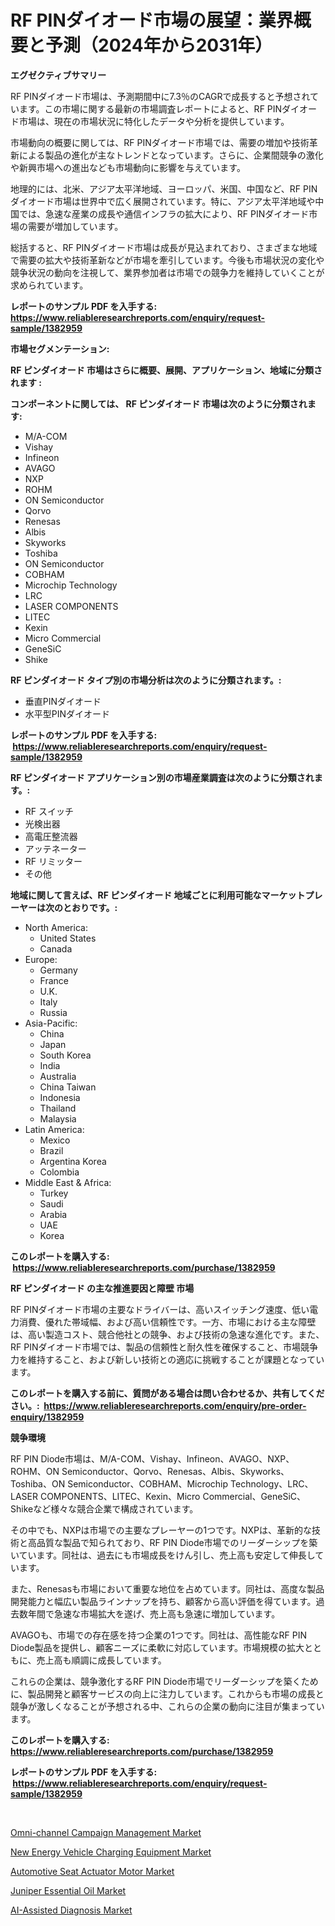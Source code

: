 <p><h1>RF PINダイオード市場の展望：業界概要と予測（2024年から2031年）</h1></p><p><strong>エグゼクティブサマリー</strong></p>
<p><p>RF PINダイオード市場は、予測期間中に7.3％のCAGRで成長すると予想されています。この市場に関する最新の市場調査レポートによると、RF PINダイオード市場は、現在の市場状況に特化したデータや分析を提供しています。</p><p>市場動向の概要に関しては、RF PINダイオード市場では、需要の増加や技術革新による製品の進化が主なトレンドとなっています。さらに、企業間競争の激化や新興市場への進出なども市場動向に影響を与えています。</p><p>地理的には、北米、アジア太平洋地域、ヨーロッパ、米国、中国など、RF PINダイオード市場は世界中で広く展開されています。特に、アジア太平洋地域や中国では、急速な産業の成長や通信インフラの拡大により、RF PINダイオード市場の需要が増加しています。</p><p>総括すると、RF PINダイオード市場は成長が見込まれており、さまざまな地域で需要の拡大や技術革新などが市場を牽引しています。今後も市場状況の変化や競争状況の動向を注視して、業界参加者は市場での競争力を維持していくことが求められています。</p></p>
<p><strong>レポートのサンプル PDF を入手する: <a href="https://www.reliableresearchreports.com/enquiry/request-sample/1382959">https://www.reliableresearchreports.com/enquiry/request-sample/1382959</a></strong></p>
<p><strong>市場セグメンテーション:</strong></p>
<p><strong> RF ピンダイオード 市場はさらに概要、展開、アプリケーション、地域に分類されます :</strong></p>
<p><strong>コンポーネントに関しては、 RF ピンダイオード 市場は次のように分類されます: &nbsp;</strong></p>
<p><ul><li>M/A-COM</li><li>Vishay</li><li>Infineon</li><li>AVAGO</li><li>NXP</li><li>ROHM</li><li>ON Semiconductor</li><li>Qorvo</li><li>Renesas</li><li>Albis</li><li>Skyworks</li><li>Toshiba</li><li>ON Semiconductor</li><li>COBHAM</li><li>Microchip Technology</li><li>LRC</li><li>LASER COMPONENTS</li><li>LITEC</li><li>Kexin</li><li>Micro Commercial</li><li>GeneSiC</li><li>Shike</li></ul></p>
<p><strong> RF ピンダイオード タイプ別の市場分析は次のように分類されます。:</strong></p>
<p><ul><li>垂直PINダイオード</li><li>水平型PINダイオード</li></ul></p>
<p><strong>レポートのサンプル PDF を入手する: &nbsp;<a href="https://www.reliableresearchreports.com/enquiry/request-sample/1382959">https://www.reliableresearchreports.com/enquiry/request-sample/1382959</a></strong></p>
<p><strong> RF ピンダイオード アプリケーション別の市場産業調査は次のように分類されます。:</strong></p>
<p><ul><li>RF スイッチ</li><li>光検出器</li><li>高電圧整流器</li><li>アッテネーター</li><li>RF リミッター</li><li>その他</li></ul></p>
<p><strong>地域に関して言えば、RF ピンダイオード 地域ごとに利用可能なマーケットプレーヤーは次のとおりです。:</strong></p>
<p><ul>
    <li>
        North America:
        <ul>
            <li>United States</li>
            <li>Canada</li>
        </ul>
    </li>
    <li>
        Europe:
        <ul>
            <li>Germany</li>
            <li>France</li>
            <li>U.K.</li>
            <li>Italy</li>
            <li>Russia</li>
        </ul>
    </li>
    <li>
        Asia-Pacific:
        <ul>
            <li>China</li>
            <li>Japan</li>
            <li>South Korea</li>
            <li>India</li>
            <li>Australia</li>
            <li>China Taiwan</li>
            <li>Indonesia</li>
            <li>Thailand</li>
            <li>Malaysia</li>
        </ul>
    </li>
    <li>
        Latin America:
        <ul>
            <li>Mexico</li>
            <li>Brazil</li>
            <li>Argentina Korea</li>
            <li>Colombia</li>
        </ul>
    </li>
    <li>
        Middle East & Africa:
        <ul>
            <li>Turkey</li>
            <li>Saudi</li>
            <li>Arabia</li>
            <li>UAE</li>
            <li>Korea</li>
        </ul>
    </li>
    </ul></p>
<p><strong>このレポートを購入する: &nbsp;<a href="https://www.reliableresearchreports.com/purchase/1382959">https://www.reliableresearchreports.com/purchase/1382959</a></strong></p>
<p><strong>RF ピンダイオード の主な推進要因と障壁 市場</strong></p>
<p><p>RF PINダイオード市場の主要なドライバーは、高いスイッチング速度、低い電力消費、優れた帯域幅、および高い信頼性です。一方、市場における主な障壁は、高い製造コスト、競合他社との競争、および技術の急速な進化です。また、RF PINダイオード市場では、製品の信頼性と耐久性を確保すること、市場競争力を維持すること、および新しい技術との適応に挑戦することが課題となっています。</p></p>
<p><strong>このレポートを購入する前に、質問がある場合は問い合わせるか、共有してください。:&nbsp; <a href="https://www.reliableresearchreports.com/enquiry/pre-order-enquiry/1382959">https://www.reliableresearchreports.com/enquiry/pre-order-enquiry/1382959</a></strong></p>
<p><strong>競争環境</strong></p>
<p><p>RF PIN Diode市場は、M/A-COM、Vishay、Infineon、AVAGO、NXP、ROHM、ON Semiconductor、Qorvo、Renesas、Albis、Skyworks、Toshiba、ON Semiconductor、COBHAM、Microchip Technology、LRC、LASER COMPONENTS、LITEC、Kexin、Micro Commercial、GeneSiC、Shikeなど様々な競合企業で構成されています。</p><p>その中でも、NXPは市場での主要なプレーヤーの1つです。NXPは、革新的な技術と高品質な製品で知られており、RF PIN Diode市場でのリーダーシップを築いています。同社は、過去にも市場成長をけん引し、売上高も安定して伸長しています。</p><p>また、Renesasも市場において重要な地位を占めています。同社は、高度な製品開発能力と幅広い製品ラインナップを持ち、顧客から高い評価を得ています。過去数年間で急速な市場拡大を遂げ、売上高も急速に増加しています。</p><p>AVAGOも、市場での存在感を持つ企業の1つです。同社は、高性能なRF PIN Diode製品を提供し、顧客ニーズに柔軟に対応しています。市場規模の拡大とともに、売上高も順調に成長しています。</p><p>これらの企業は、競争激化するRF PIN Diode市場でリーダーシップを築くために、製品開発と顧客サービスの向上に注力しています。これからも市場の成長と競争が激しくなることが予想される中、これらの企業の動向に注目が集まっています。</p></p>
<p><strong>このレポートを購入する: &nbsp; <a href="https://www.reliableresearchreports.com/purchase/1382959">https://www.reliableresearchreports.com/purchase/1382959</a></strong></p>
<p><strong>レポートのサンプル PDF を入手する: &nbsp;<a href="https://www.reliableresearchreports.com/enquiry/request-sample/1382959">https://www.reliableresearchreports.com/enquiry/request-sample/1382959</a></strong><strong></strong></p>
<p>&nbsp;</p>
<p><p><a href="https://github.com/Sinjinluong3e0awx2m195k76/Market-Research-Report-List-1/blob/main/omni-channel-campaign-management-market.md">Omni-channel Campaign Management Market</a></p><p><a href="https://view.publitas.com/reportprime-1/new-energy-vehicle-charging-equipment-market-size-reflecting-a-forecast-till-2031-market-by-type-by-application-and-by-geography/">New Energy Vehicle Charging Equipment Market</a></p><p><a href="https://view.publitas.com/reportprime-1/automotive-seat-actuator-motor-market-research-report-provides-thorough-industry-overview-which-offers-an-in-depth-analysis-of-product-trends-and-new-market-divisions/">Automotive Seat Actuator Motor Market</a></p><p><a href="https://adventurous-uranium-ef9.notion.site/Juniper-Essential-Oil-Market-Size-Market-Trends-and-Growth-Outlook-forecasted-for-period-from-2024-ac91f9a6d9184019bb3d38c4ac49090a">Juniper Essential Oil Market</a></p><p><a href="https://github.com/shotows/Market-Research-Report-List-1/blob/main/ai-assisted-diagnosis-market.md">AI-Assisted Diagnosis Market</a></p></p>